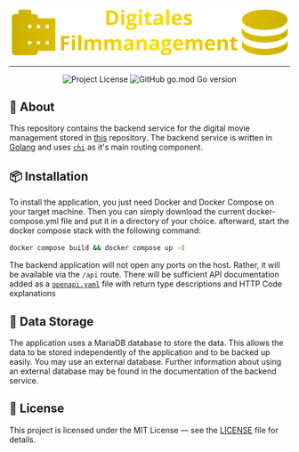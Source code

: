 <div align="center">
<img src="images/logo.svg">
<hr/>
<img alt="Project License" src="https://img.shields.io/github/license/unikino-gegenlicht/digitales-filmmanagement-backend?style=for-the-badge">
<img alt="GitHub go.mod Go version" src="https://img.shields.io/github/go-mod/go-version/unikino-gegenlicht/digitales-filmmanagement-backend?label=version&logo=go&style=for-the-badge">
</div>

## 📖 About
This repository contains the backend service for the digital movie management
stored in [this](https://github.com/unikino-gegenlicht/digitales-filmmanagement)
repository. The backend service is written in [Golang](http://go.dev) and
uses [`chi`](https://go-chi.io) as it's main routing component.

## 📦 Installation

To install the application, you just need Docker and Docker Compose on your
target machine.
Then you can simply download the current docker-compose.yml file and put it
in a directory of your choice.
afterward, start the docker compose stack with the following command:

```bash
docker compose build && docker compose up -d
```
The backend application will not open any ports on the host. Rather, it will be
available via the `/api` route. There will be sufficient API documentation added
as a [`openapi.yaml`](./openapi.yaml) file with return type descriptions and
HTTP Code explanations

## 💾 Data Storage

The application uses a MariaDB database to store the data. This allows the data to be stored
independently of the application and to be backed up easily.
You may use an external database.
Further information about using an external database may be found in the documentation of the
backend service.

## 📝 License
This project is licensed under the MIT License — see the [LICENSE](LICENSE) file for details.